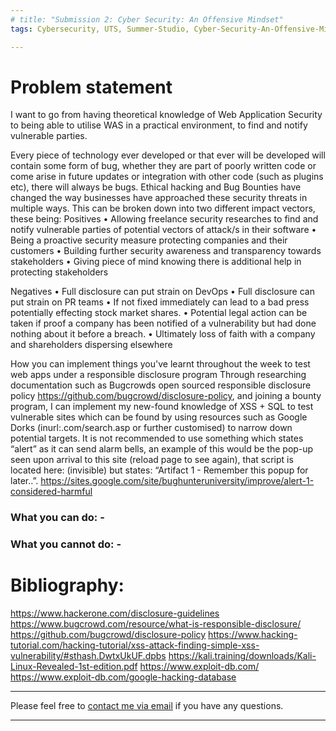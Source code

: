 ```yaml
---
# title: "Submission 2: Cyber Security: An Offensive Mindset"
tags: Cybersecurity, UTS, Summer-Studio, Cyber-Security-An-Offensive-Mindset, Sprint-2

---
```

# Problem statement
I want to go from having theoretical knowledge of Web Application Security to being able to utilise WAS in a practical environment, to find and notify vulnerable parties.

Every piece of technology ever developed or that ever will be developed will contain some form of bug, whether they are part of poorly written code or come arise in future updates or integration with other code (such as plugins etc), there will always be bugs. Ethical hacking and Bug Bounties have changed the way businesses have approached these security threats in multiple ways. This can be broken down into two different impact vectors, these being:
Positives
•	Allowing freelance security researches to find and notify vulnerable parties of potential vectors of attack/s in their software
•	Being a proactive security measure protecting companies and their customers
•	Building further security awareness and transparency towards stakeholders
•	Giving piece of mind knowing there is additional help in protecting stakeholders

Negatives
•	Full disclosure can put strain on DevOps 
•	Full disclosure can put strain on PR teams
•	If not fixed immediately can lead to a bad press potentially effecting stock market shares.
•	Potential legal action can be taken if proof a company has been notified of a vulnerability but had done nothing about it before a breach.
•	Ultimately loss of faith with a company and shareholders dispersing elsewhere


How you can implement things you've learnt throughout the week to test web apps under a responsible disclosure program
Through researching documentation such as Bugcrowds open sourced responsible disclosure policy https://github.com/bugcrowd/disclosure-policy, and joining a bounty program, I can implement my new-found knowledge of XSS + SQL to test vulnerable sites which can be found by using resources such as Google Dorks (inurl:.com/search.asp or further customised) to narrow down potential targets. It is not recommended to use something which states “alert” as it can send alarm bells, an example of this would be the pop-up seen upon arrival to this site (reload page to see again), that script is located here: (invisible) <script>alert("Artifact 1 - Remember this pop-up for later..");</script> but states: “Artifact 1 - Remember this popup for later..”.
https://sites.google.com/site/bughunteruniversity/improve/alert-1-considered-harmful

### What you can do: -

### What you cannot do: -


# Bibliography:
https://www.hackerone.com/disclosure-guidelines
https://www.bugcrowd.com/resource/what-is-responsible-disclosure/
https://github.com/bugcrowd/disclosure-policy
https://www.hacking-tutorial.com/hacking-tutorial/xss-attack-finding-simple-xss-vulnerability/#sthash.DwtxUkUF.dpbs
https://kali.training/downloads/Kali-Linux-Revealed-1st-edition.pdf
https://www.exploit-db.com/
https://www.exploit-db.com/google-hacking-database



---
Please feel free to [contact me via email](mailto:mitchell.l.tuck@student.uts.edu.au) if you have any questions.

<!--more-->

---
